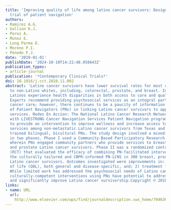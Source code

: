 ```yaml
---
title: 'Improving quality of life among latino cancer survivors: Design of a randomized
  trial of patient navigation'
authors:
- Ramirez A.G.
- Gallion K.J.
- Perez A.
- Munoz E.
- Long Parma D.
- Moreno P.I.
- Penedo F.J.
date: '2019-01-01'
publishDate: '2024-10-10T14:22:48.058643Z'
publication_types:
- article-journal
publication: '*Contemporary Clinical Trials*'
doi: 10.1016/j.cct.2018.11.002
abstract: 'Latino cancer survivors have lower survival rates for most cancers relative
  to non-Latino whites, including, colorectal, prostate, and breast. In addition,
  Latinos experience health disparities in both access to care and quality of care.
  Experts recommend providing psychosocial services as an integral part of quality
  cancer care; however, there continues to be a paucity of information on the efficacy
  of Patient Navigators (PNs) in linking Latino cancer survivors to appropriate psychosocial
  services. Redes En Accion: The National Latino Cancer Research Network partnered
  with LIVESTRONG Cancer Navigation Services Patient Navigation program (PN-LCNS)
  to provide an intervention to improve wellness and increase access to psychosocial
  services among non-metastatic Latino cancer survivors from Texas and Chicago using
  trained bilingual, bicultural PNs. The study design involved a mixed-methods approach
  in two phases. Phase I used a Community-Based Participatory Research (CBPR) approach
  wherein PNs engaged community partners who provide services to breast, colorectal
  and prostate Latino cancer survivors. Phase II was a randomized controlled trial
  (RCT) that evaluated the efficacy of combining PN-facilitated interventions with
  the culturally tailored and CBPR-informed PN-LCNS in 300 breast, prostate and colorectal
  Latino cancer survivors. Outcomes investigated were improvements in: 1) quality
  of life (QOL), both general and disease-specific, and; 2) treatment follow-up compliance.
  While limited work has addressed the psychosocial needs of Latino cancer survivors,
  culturally-competent interventions using PNs have potential to address these needs
  and significantly improve Latino cancer survivorship.Copyright © 2018'
links:
- name: URL
  url: 
    http://www.elsevier.com/wps/find/journaldescription.cws_home/704636/description#description
---
```

